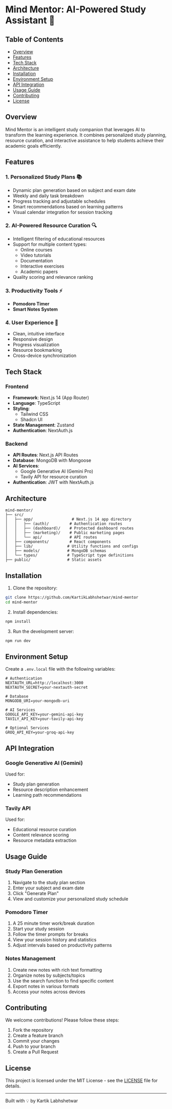 # Mind Mentor: AI-Powered Study Assistant 🧠

## Table of Contents
- [Overview](#overview)
- [Features](#features)
- [Tech Stack](#tech-stack)
- [Architecture](#architecture)
- [Installation](#installation)
- [Environment Setup](#environment-setup)
- [API Integration](#api-integration)
- [Usage Guide](#usage-guide)
- [Contributing](#contributing)
- [License](#license)

## Overview

Mind Mentor is an intelligent study companion that leverages AI to transform the learning experience. It combines personalized study planning, resource curation, and interactive assistance to help students achieve their academic goals efficiently.

## Features

### 1. Personalized Study Plans 📚
- Dynamic plan generation based on subject and exam date
- Weekly and daily task breakdown
- Progress tracking and adjustable schedules
- Smart recommendations based on learning patterns
- Visual calendar integration for session tracking

### 2. AI-Powered Resource Curation 🔍
- Intelligent filtering of educational resources
- Support for multiple content types:
  - Online courses
  - Video tutorials
  - Documentation
  - Interactive exercises
  - Academic papers
- Quality scoring and relevance ranking

### 3. Productivity Tools ⚡
- **Pomodoro Timer**
- **Smart Notes System**

### 4. User Experience 🎯
- Clean, intuitive interface
- Responsive design
- Progress visualization
- Resource bookmarking
- Cross-device synchronization

## Tech Stack

### Frontend
- **Framework**: Next.js 14 (App Router)
- **Language**: TypeScript
- **Styling**: 
  - Tailwind CSS
  - Shadcn UI
- **State Management**: Zustand
- **Authentication**: NextAuth.js

### Backend
- **API Routes**: Next.js API Routes
- **Database**: MongoDB with Mongoose
- **AI Services**:
  - Google Generative AI (Gemini Pro)
  - Tavily API for resource curation
- **Authentication**: JWT with NextAuth.js


## Architecture

```
mind-mentor/
├── src/
│   ├── app/                 # Next.js 14 app directory
│   │   ├── (auth)/         # Authentication routes
│   │   ├── (dashboard)/    # Protected dashboard routes
│   │   ├── (marketing)/    # Public marketing pages
│   │   └── api/            # API routes
│   ├── components/         # React components
│   ├── lib/               # Utility functions and configs
│   ├── models/            # MongoDB schemas
│   └── types/             # TypeScript type definitions
├── public/                # Static assets

```

## Installation

1. Clone the repository:
```bash
git clone https://github.com/KartikLabhshetwar/mind-mentor
cd mind-mentor
```

2. Install dependencies:
```bash
npm install
```

3. Run the development server:
```bash
npm run dev
```

## Environment Setup

Create a `.env.local` file with the following variables:

```env
# Authentication
NEXTAUTH_URL=http://localhost:3000
NEXTAUTH_SECRET=your-nextauth-secret

# Database
MONGODB_URI=your-mongodb-uri

# AI Services
GOOGLE_API_KEY=your-gemini-api-key
TAVILY_API_KEY=your-tavily-api-key

# Optional Services
GROQ_API_KEY=your-groq-api-key
```

## API Integration

### Google Generative AI (Gemini)
Used for:
- Study plan generation
- Resource description enhancement
- Learning path recommendations

### Tavily API
Used for:
- Educational resource curation
- Content relevance scoring
- Resource metadata extraction

## Usage Guide

### Study Plan Generation
1. Navigate to the study plan section
2. Enter your subject and exam date
3. Click "Generate Plan"
4. View and customize your personalized study schedule

### Pomodoro Timer
1. A 25 minute timer work/break duration
2. Start your study session
3. Follow the timer prompts for breaks
4. View your session history and statistics
5. Adjust intervals based on productivity patterns

### Notes Management
1. Create new notes with rich text formatting
2. Organize notes by subjects/topics
3. Use the search function to find specific content
4. Export notes in various formats
5. Access your notes across devices

## Contributing

We welcome contributions! Please follow these steps:

1. Fork the repository
2. Create a feature branch
3. Commit your changes
4. Push to your branch
5. Create a Pull Request

## License

This project is licensed under the MIT License - see the [LICENSE](LICENSE) file for details.

---

Built with 💡 by Kartik Labhshetwar

